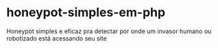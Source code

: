 # honeypot-simples-em-php
Honeypot simples e eficaz pra detectar por onde um invasor humano ou robotizado está acessando seu site  
